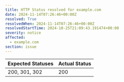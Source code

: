 ```yaml
---
title: HTTP Status resolved for example.com
date: 2024-11-14T07:26:46+00:00Z
resolved: True
resolvedWhen: 2024-11-14T07:26:46+00:00Z
resolvedStartTime: 2024-10-25T21:09:43.191474+00:00
severity: notice
affected:
  - example.com
section: issue
---
```


| Expected Statuses | Actual Status  |
|-------------------|----------------|
| 200, 301, 302 | 200 |
